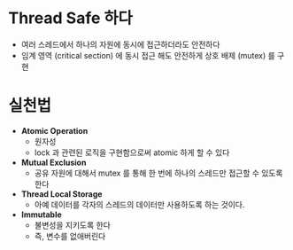 # Thread Safe 하다

- 여러 스레드에서 하나의 자원에 동시에 접근하더라도 안전하다
- 임계 영역 (critical section) 에 동시 접근 해도 안전하게 상호 배제 (mutex) 를 구현

# 실천법

- **Atomic Operation**
  - 원자성
  - lock 과 관련된 로직을 구현함으로써 atomic 하게 할 수 있다
- **Mutual Exclusion**
  - 공유 자원에 대해서 mutex 를 통해 한 번에 하나의 스레드만 접근할 수 있도록 한다
- **Thread Local Storage**
  - 아예 데이터를 각자의 스레드의 데이터만 사용하도록 하는 것이다.
- **Immutable**
  - 불변성을 지키도록 한다
  - 즉, 변수를 없애버린다
